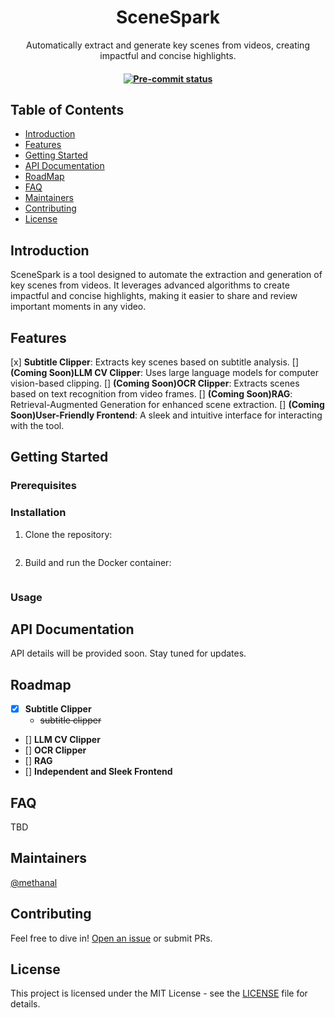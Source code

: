 <h1 align="center">SceneSpark</h1>
<p align="center">Automatically extract and generate key scenes from videos, creating impactful and concise highlights.</p>
<h4 align="center">
    <a href="https://github.com/methanal/scenespark/actions/workflows/pre-commit.yml" target="_blank">
        <img src="https://shields.io/github/actions/workflow/status/methanal/scenespark/pre-commit.yml?label=pre-commit" alt="Pre-commit status">
    </a>
</h4>

## Table of Contents

- [Introduction](#introduction)
- [Features](#features)
- [Getting Started](#getting-started)
- [API Documentation](#api-documentation)
- [RoadMap](#roadmap)
- [FAQ](#faq)
- [Maintainers](#maintainers)
- [Contributing](#contributing)
- [License](#license)


## Introduction

SceneSpark is a tool designed to automate the extraction and generation of key scenes from videos. It leverages advanced algorithms to create impactful and concise highlights, making it easier to share and review important moments in any video.

## Features

[x] **Subtitle Clipper**: Extracts key scenes based on subtitle analysis.
[] **(Coming Soon)LLM CV Clipper**: Uses large language models for computer vision-based clipping.
[] **(Coming Soon)OCR Clipper**: Extracts scenes based on text recognition from video frames.
[] **(Coming Soon)RAG**: Retrieval-Augmented Generation for enhanced scene extraction.
[] **(Coming Soon)User-Friendly Frontend**: A sleek and intuitive interface for interacting with the tool.

## Getting Started

### Prerequisites
### Installation

1. Clone the repository:

```sh
```

2. Build and run the Docker container:

```sh
```

### Usage

## API Documentation

API details will be provided soon. Stay tuned for updates.

## Roadmap

- [x] **Subtitle Clipper**
  - ~~subtitle clipper~~
- [] **LLM CV Clipper**
- [] **OCR Clipper**
- [] **RAG**
- [] **Independent and Sleek Frontend**

## FAQ

TBD

## Maintainers

[@methanal](https://github.com/methanal)

## Contributing

Feel free to dive in! [Open an issue](https://github.com/methanal/SceneSpark/issues/new) or submit PRs.

## License

This project is licensed under the MIT License - see the [LICENSE](https://github.com/methanal/SceneSpark/blob/main/LICENSE) file for details.

